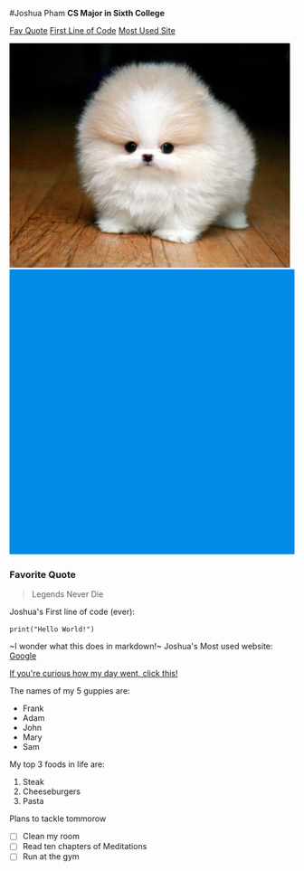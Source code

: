 #Joshua Pham
**CS Major in Sixth College**



[Fav Quote](#favorite-quote)
[First Line of Code](#joshuas-first-line-of-code-ever)
[Most Used Site](#joshuas-most-used-website)





![Favorite Dog Pic](dog.jpg)
![Favoite Color](blue.jpg)



### Favorite Quote

>Legends Never Die

Joshua's First line of code (ever):
```
print("Hello World!")
```


~I wonder what this does in markdown!~
Joshua's Most used website:
[Google](https://www.google.com/)

[If you're curious how my day went, click this!](diary.md)

The names of my 5 guppies are:
- Frank
- Adam
- John
- Mary
- Sam

My top 3 foods in life are:
1. Steak
2. Cheeseburgers
3. Pasta
   
Plans to tackle tommorow
- [ ] Clean my room
- [ ] Read ten chapters of Meditations
- [ ] Run at the gym